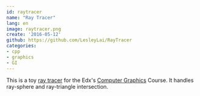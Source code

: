 ```yaml
---
id: raytracer
name: "Ray Tracer"
lang: en
image: raytracer.png
create: '2016-05-12'
github: https://github.com/LesleyLai/RayTracer
categories:
- cpp
- graphics
- GI
---
```


This is a toy [ray tracer](https://en.wikipedia.org/wiki/Ray_tracing_(graphics)) for the Edx's [Computer Graphics](https://www.edx.org/course/computer-graphics-uc-san-diegox-cse167x-3) Course. It handles ray-sphere and ray-triangle intersection.
